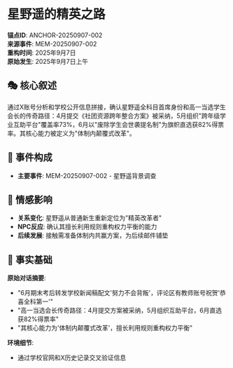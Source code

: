 # 星野遥的精英之路

**锚点ID**: ANCHOR-20250907-002  
**来源事件**: MEM-20250907-002  
**重构时间**: 2025年9月7日  
**原始发生**: 2025年9月7日上午

## 🎭 核心叙述
通过X账号分析和学校公开信息拼接，确认星野遥全科目首席身份和高一当选学生会长的传奇路径：4月提交《社团资源跨年整合方案》被采纳，5月组织"跨年级学业互助平台"覆盖率73%，6月以"废除学生会世袭提名制"为旗帜直选获82%得票率。其核心能力被定义为"体制内颠覆式改革"。

## 🔗 事件构成
- **主要事件**: MEM-20250907-002 - 星野遥背景调查

## 💫 情感影响
- **关系变化**: 星野遥从普通新生重新定位为"精英改革者"
- **NPC反应**: 确认其擅长利用规则重构权力平衡的能力
- **后续发展**: 接触需准备体制内共赢方案，为后续邮件铺垫

## 📝 事实基础
**原始对话摘要**:
- "6月期末考后转发学校新闻稿配文'努力不会背叛'，评论区有教师账号祝贺'恭喜全科第一'"
- "高一当选会长传奇路径：4月提交方案被采纳，5月组织互助平台，6月直选获82%得票率"
- "其核心能力为'体制内颠覆式改革'，擅长利用规则重构权力平衡"

**环境细节**:
- 通过学校官网和X历史记录交叉验证信息